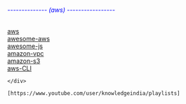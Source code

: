  <div class="rightdiv"> 
<h6 style="color:blue;">-------------- (aws) -----------------</h6>
	<a href="https://www.naukri.com/aws-jobs"> aws </a><br>
	<a href="https://github.com/donnemartin/awesome-aws">awesome-aws </a><br> 
	<a href="https://github.com/sorrycc/awesome-javascript#bundlers">awesome-js</a><br>
	<a href="https://stackoverflow.com/questions/tagged/amazon-vpc">amazon-vpc</a><br>
	<a href="https://stackoverflow.com/questions/tagged/amazon-s3">amazon-s3 </a><br>
	<a href="http://docs.aws.amazon.com/cli/latest/index.html">aws-CLI </a><br>
	
	</div>
	
	[https://www.youtube.com/user/knowledgeindia/playlists]
     
